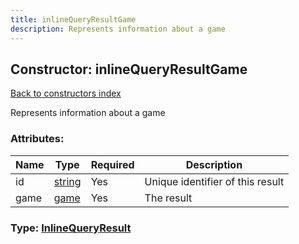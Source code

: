 ```yaml
---
title: inlineQueryResultGame
description: Represents information about a game
---
```

## Constructor: inlineQueryResultGame  
[Back to constructors index](index.md)



Represents information about a game

### Attributes:

| Name     |    Type       | Required | Description |
|----------|---------------|----------|-------------|
|id|[string](../types/string.md) | Yes|Unique identifier of this result|
|game|[game](../types/game.md) | Yes|The result|



### Type: [InlineQueryResult](../types/InlineQueryResult.md)


